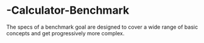 # -Calculator-Benchmark
The specs of a benchmark goal are designed to cover a wide range of basic concepts and get progressively more complex.
